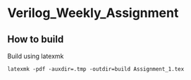 # Verilog_Weekly_Assignment

## How to build

Build using latexmk

```
latexmk -pdf -auxdir=.tmp -outdir=build Assignment_1.tex
```